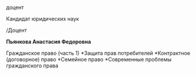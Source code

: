 доцент

Кандидат юридических наук

/Доцент

**Пьянкова Анастасия Федоровна**

Гражданское право (часть 1)
	*Защита прав потребителей
	*Контрактное (договорное) право
	*Семейное право
	*Современные проблемы гражданского права